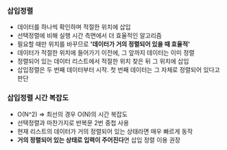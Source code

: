 ### 삽입정렬
- 데이터를 하나씩 확인하며 적절한 위치에 삽입
- 선택정렬에 비해 실행 시간 측면에서 더 효율적인 알고리즘
- 필요할 때만 위치를 바꾸므로 **'데이터가 거의 정렬되어 있을 때 효율적'**
- 데이터가 적절한 위치에 들어가기 이전에, 그 앞까지 데이터는 이미 정렬
- 정렬되어 있는 데이터 리스트에서 적절한 위치 찾은 뒤 그 위치에 삽입
- 삽입정렬은 두 번째 데이터부터 시작. 첫 번째 데이터는 그 자체로 정렬되어 있다고 판단

### 삽입정렬 시간 복잡도
- O(N^2) => 최선의 경우 O(N)의 시간 복잡도
- 선택정렬과 마찬가지로 반복문 2번 중첩 사용
- 현재 리스트의 데이터가 거의 정렬되어 있는 상태라면 매우 빠르게 동작
- **거의 정렬되어 있는 상태로 입력이 주어진다**면 삽입 정렬 이용 권장